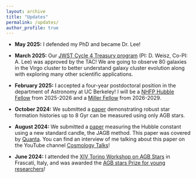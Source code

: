 ```yaml
---
layout: archive
title: "Updates"
permalink: /updates/
author_profile: true
---
```


- **May 2025:** I defended my PhD and became Dr. Lee!

- **March 2025:** Our [JWST Cycle 4 Treasury program](https://www.stsci.edu/jwst/science-execution/program-information?id=7763) (PI: D. Weisz, Co-PI: A. Lee) was approved by the TAC! We are going to observe 80 galaxies in the Virgo cluster to better understand galaxy cluster evolution along with exploring many other scientific applications. 

- **February 2025:** I accepted a four-year postdoctoral position in the department of Astronomy at UC Berkeley! I will be a [NHFP Hubble Fellow](https://www.stsci.edu/stsci-research/fellowships/nasa-hubble-fellowship-program/2025-nhfp-fellows) from 2025-2026 and a [Miller Fellow](https://miller.berkeley.edu/fellowship/awards) from 2026-2029.

- **October 2024:** We submitted a [paper](https://arxiv.org/abs/2410.09256) demonstrating robust star formation histories up to 8 Gyr can be measured using only AGB stars. 

- **August 2024:** We submitted a [paper](https://arxiv.org/abs/2408.03474) measuring the Hubble constant using a new standard candle, the JAGB method. This paper was covered by [Quanta](https://www.quantamagazine.org/the-webb-telescope-further-deepens-the-biggest-controversy-in-cosmology-20240813/). You can find an interview of me talking about this paper on the YouTube channel [Cosmology Talks](https://www.youtube.com/watch?v=mpSsmyInrEA&t=1262s)!

- **June 2024:** I attended the [XIV Torino Workshop on AGB Stars](https://indico.ict.inaf.it/event/2523/page/1335-prize-for-young-researchers) in Frascati, Italy, and was awarded the [AGB stars Prize for young researchers](https://indico.ict.inaf.it/event/2523/page/1335-prize-for-young-researchers)!
